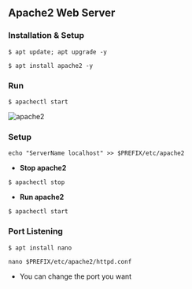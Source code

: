 ## Apache2 Web Server

### Installation & Setup
```
$ apt update; apt upgrade -y
```
```
$ apt install apache2 -y
```
### Run
```
$ apachectl start
```
![apache2](https://i.ibb.co/ZH9CRvR/apache2.jpg)

### Setup
```
echo "ServerName localhost" >> $PREFIX/etc/apache2
```

* __Stop apache2__
```
$ apachectl stop
```

* __Run apache2__
```
$ apachectl start
```

### Port Listening
```
$ apt install nano
```
```
nano $PREFIX/etc/apache2/httpd.conf
```

* You can change the port you want

